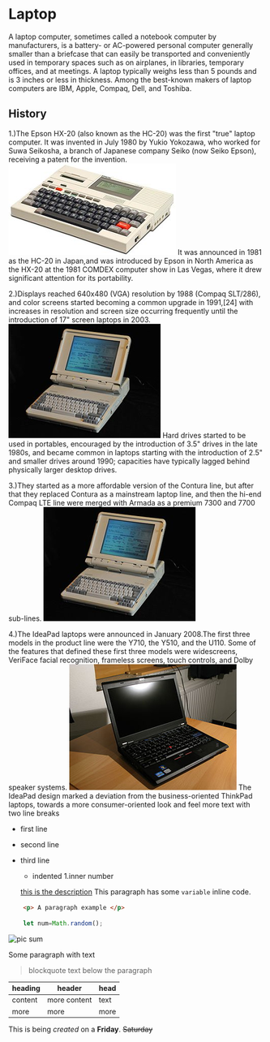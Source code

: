 # Laptop
A laptop computer, sometimes called a notebook computer by manufacturers, is a battery- or AC-powered personal computer generally smaller than a briefcase that can easily be transported and conveniently used in temporary spaces such as on airplanes, in libraries, temporary offices, and at meetings. A laptop typically weighs less than 5 pounds and is 3 inches or less in thickness. Among the best-known makers of laptop computers are IBM, Apple, Compaq, Dell, and Toshiba.
## History
1.)The Epson HX-20 (also known as the HC-20) was the first "true" laptop computer. It was invented in July 1980 by Yukio Yokozawa, who worked for Suwa Seikosha, a branch of Japanese company Seiko (now Seiko Epson), receiving a patent for the invention.
![pic sum](https://github.com/arahul12/tusk/blob/main/330px-Epson-hx-20.jpg)
It was announced in 1981 as the HC-20 in Japan,and was introduced by Epson in North America as the HX-20 at the 1981 COMDEX computer show in Las Vegas, where it drew significant attention for its portability.

2.)Displays reached 640x480 (VGA) resolution by 1988 (Compaq SLT/286), and color screens started becoming a common upgrade in 1991,[24] with increases in resolution and screen size occurring frequently until the introduction of 17" screen laptops in 2003. 
![pic sum](https://github.com/arahul12/tusk/blob/main/300px-Siemens_PCD-3Psx.jfif)
Hard drives started to be used in portables, encouraged by the introduction of 3.5" drives in the late 1980s, and became common in laptops starting with the introduction of 2.5" and smaller drives around 1990; capacities have typically lagged behind physically larger desktop drives.

3.)They started as a more affordable version of the Contura line, but after that they replaced Contura as a mainstream laptop line, and then the hi-end Compaq LTE line were merged with Armada as a premium 7300 and 7700 sub-lines. ![pic sum](https://github.com/arahul12/tusk/blob/main/300px-Siemens_PCD-3Psx.jfif)

4.)The IdeaPad laptops were announced in January 2008.The first three models in the product line were the Y710, the Y510, and the U110. Some of the features that defined these first three models were widescreens, VeriFace facial recognition, frameless screens, touch controls, and Dolby speaker systems. ![pic sum](https://github.com/arahul12/tusk/blob/main/330px-ThinkPad_X220.jpg)
The IdeaPad design marked a deviation from the business-oriented ThinkPad laptops, towards a more consumer-oriented look and feel
more text with two line breaks

 - first line
 - second line
 - third line
    - indented
        1.inner number
    
    [this is the description](https://nokia.com)
    This paragraph has some `variable` inline code.

```html
    <p> A paragraph example </p>
```
``` javascript
    let num=Math.random();
```
![pic sum](http://picsum.photos/200/200)

Some paragraph with text
> blockquote text below the paragraph

| heading | header | head |
| --- | --- | --- |
| content | more content |  text |
| more | more |  more |

This is being *created* on a **Friday**.
 ~~Saturday~~
 
